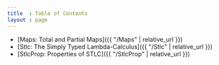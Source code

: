 ```yaml
---
title  : Table of Contents
layout : page
---
```

 
<!--
  - [Basics: Functional Programming in Agda]({{ "/Basics" | relative_url }})
-->

  - [Maps: Total and Partial Maps]({{ "/Maps" | relative_url }})
  - [Stlc: The Simply Typed Lambda-Calculus]({{ "/Stlc" | relative_url }})
  - [StlcProp: Properties of STLC]({{ "/StlcProp" | relative_url }})

